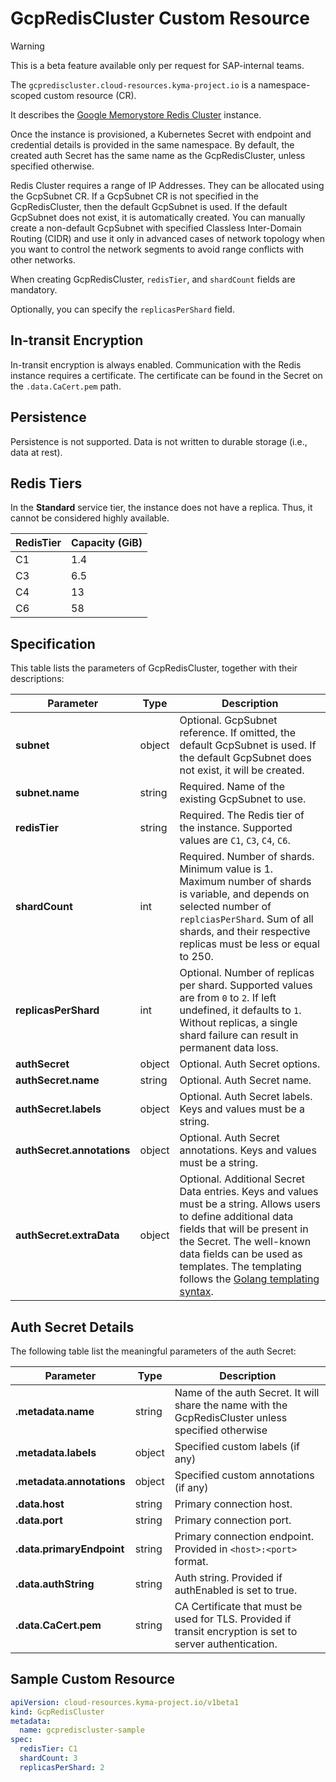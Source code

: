 # GcpRedisCluster Custom Resource

> [!WARNING]
> This is a beta feature available only per request for SAP-internal teams.

The `gcprediscluster.cloud-resources.kyma-project.io` is a namespace-scoped custom resource (CR).

It describes the [Google Memorystore Redis Cluster](https://cloud.google.com/memorystore/docs/cluster/memorystore-for-redis-cluster-overview) instance.

Once the instance is provisioned, a Kubernetes Secret with endpoint and credential details is provided in the same namespace.
By default, the created auth Secret has the same name as the GcpRedisCluster, unless specified otherwise.

Redis Cluster requires a range of IP Addresses. They can be allocated using the GcpSubnet CR.
If a GcpSubnet CR is not specified in the GcpRedisCluster, then the default GcpSubnet is used.
If the default GcpSubnet does not exist, it is automatically created.
You can manually create a non-default GcpSubnet with specified Classless Inter-Domain Routing (CIDR) and use it only in advanced cases of network topology when you want to control the network segments to avoid range conflicts with other networks.

When creating GcpRedisCluster, `redisTier`, and `shardCount` fields are mandatory.

Optionally, you can specify the `replicasPerShard` field.

## In-transit Encryption

In-transit encryption is always enabled. Communication with the Redis instance requires a certificate. The certificate can be found in the Secret on the `.data.CaCert.pem` path.

## Persistence

Persistence is not supported. Data is not written to durable storage (i.e., data at rest).

## Redis Tiers

In the **Standard** service tier, the instance does not have a replica. Thus, it cannot be considered highly available.

| RedisTier | Capacity (GiB) |
| --------- | -------------- |
| C1        | 1.4            |
| C3        | 6.5            |
| C4        | 13             |
| C6        | 58             |


## Specification

This table lists the parameters of GcpRedisCluster, together with their descriptions:

| Parameter                                         | Type   | Description                                                                                                                                                                                                 |
| --------------------------------------------------| ------ | ----------------------------------------------------------------------------------------------------------------------------------------------------------------------------------------------------------- |
| **subnet**                                        | object | Optional. GcpSubnet reference. If omitted, the default GcpSubnet is used. If the default GcpSubnet does not exist, it will be created.                                                                            |
| **subnet.name**                                   | string | Required. Name of the existing GcpSubnet to use.                                                                                                                                                              |
| **redisTier**                                     | string | Required. The Redis tier of the instance. Supported values are `C1`, `C3`, `C4`, `C6`.
| **shardCount**                                    | int    | Required. Number of shards. Minimum value is 1. Maximum number of shards is variable, and depends on selected number of `replciasPerShard`. Sum of all shards, and their respective replicas must be less or equal to 250.      |
| **replicasPerShard**                              | int    | Optional. Number of replicas per shard. Supported values are from `0` to `2`. If left undefined, it defaults to `1`. Without replicas, a single shard failure can result in permanent data loss.            |
| **authSecret**                                    | object | Optional. Auth Secret options.                                                                                                                                                                              |
| **authSecret.name**                               | string | Optional. Auth Secret name.                                                                                                                                                                                 |
| **authSecret.labels**                             | object | Optional. Auth Secret labels. Keys and values must be a string.                                                                                                                                             |
| **authSecret.annotations**                        | object | Optional. Auth Secret annotations. Keys and values must be a string.                                                                                                                                        |
| **authSecret.extraData**                          | object | Optional. Additional Secret Data entries. Keys and values must be a string. Allows users to define additional data fields that will be present in the Secret. The well-known data fields can be used as templates. The templating follows the [Golang templating syntax](https://pkg.go.dev/text/template). |

## Auth Secret Details

The following table list the meaningful parameters of the auth Secret:

| Parameter                   | Type   | Description                                                                                                 |
| --------------------------- | ------ | ----------------------------------------------------------------------------------------------------------- |
| **.metadata.name**          | string | Name of the auth Secret. It will share the name with the GcpRedisCluster unless specified otherwise        |
| **.metadata.labels**        | object | Specified custom labels (if any)                                                                            |
| **.metadata.annotations**   | object | Specified custom annotations (if any)                                                                       |
| **.data.host**              | string | Primary connection host.                                                                                    |
| **.data.port**              | string | Primary connection port.                                                                                    |
| **.data.primaryEndpoint**   | string | Primary connection endpoint. Provided in `<host>:<port>` format.                                              |
| **.data.authString**        | string | Auth string. Provided if authEnabled is set to true.                                                        |
| **.data.CaCert.pem**        | string | CA Certificate that must be used for TLS. Provided if transit encryption is set to server authentication.   |


## Sample Custom Resource

```yaml
apiVersion: cloud-resources.kyma-project.io/v1beta1
kind: GcpRedisCluster
metadata:
  name: gcprediscluster-sample
spec:
  redisTier: C1
  shardCount: 3
  replicasPerShard: 2
```
